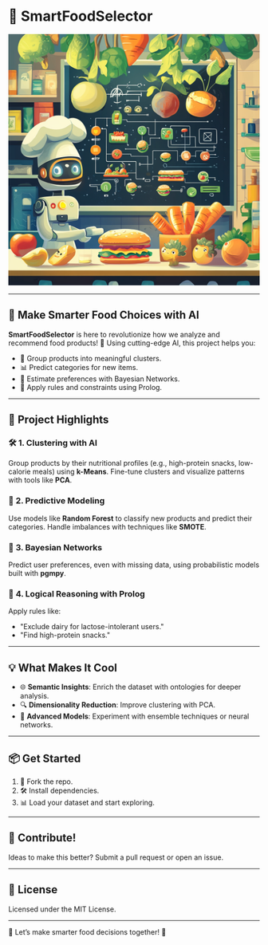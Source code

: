 # 🥗 **SmartFoodSelector**

![SmartFoodSelector](food.png)

---

## 🍴 **Make Smarter Food Choices with AI**  
**SmartFoodSelector** is here to revolutionize how we analyze and recommend food products! 🚀 Using cutting-edge AI, this project helps you:  
- 🤖 Group products into meaningful clusters.  
- 📊 Predict categories for new items.  
- 🧠 Estimate preferences with Bayesian Networks.  
- 🧩 Apply rules and constraints using Prolog.

---

## 🌟 **Project Highlights**

### 🛠️ **1. Clustering with AI**  
Group products by their nutritional profiles (e.g., high-protein snacks, low-calorie meals) using **k-Means**. Fine-tune clusters and visualize patterns with tools like **PCA**.

### 🧠 **2. Predictive Modeling**  
Use models like **Random Forest** to classify new products and predict their categories. Handle imbalances with techniques like **SMOTE**.

### 🔮 **3. Bayesian Networks**  
Predict user preferences, even with missing data, using probabilistic models built with **pgmpy**.

### 🧩 **4. Logical Reasoning with Prolog**  
Apply rules like:  
- "Exclude dairy for lactose-intolerant users."  
- "Find high-protein snacks."

---

## 💡 **What Makes It Cool**  
- 🌐 **Semantic Insights**: Enrich the dataset with ontologies for deeper analysis.  
- 🔍 **Dimensionality Reduction**: Improve clustering with PCA.  
- 🤖 **Advanced Models**: Experiment with ensemble techniques or neural networks.

---

## 📦 **Get Started**  
1. 🍴 Fork the repo.  
2. 🛠️ Install dependencies.  
3. 📊 Load your dataset and start exploring.  

---

## 🤝 **Contribute!**  
Ideas to make this better? Submit a pull request or open an issue.  

---

## 📜 **License**  
Licensed under the MIT License.  

---

🌟 Let’s make smarter food decisions together! 🌟
